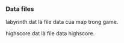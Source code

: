 ### Data files
labyrinth.dat là file data của map trong game.

highscore.dat là file data highscore.

